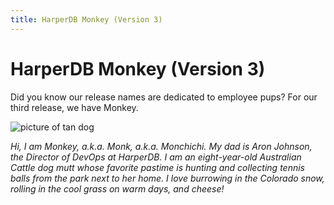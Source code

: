 ```yaml
---
title: HarperDB Monkey (Version 3)
---
```


# HarperDB Monkey (Version 3)

Did you know our release names are dedicated to employee pups? For our third release, we have Monkey.

![picture of tan dog](/img/v4.7/dogs/monkey.webp)

_Hi, I am Monkey, a.k.a. Monk, a.k.a. Monchichi. My dad is Aron Johnson, the Director of DevOps at HarperDB. I am an eight-year-old Australian Cattle dog mutt whose favorite pastime is hunting and collecting tennis balls from the park next to her home. I love burrowing in the Colorado snow, rolling in the cool grass on warm days, and cheese!_

